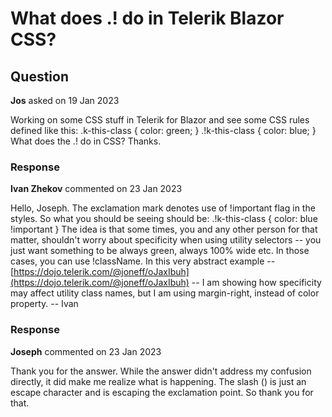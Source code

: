 # What does .\! do in Telerik Blazor CSS?

## Question

**Jos** asked on 19 Jan 2023

Working on some CSS stuff in Telerik for Blazor and see some CSS rules defined like this: .k-this-class { color: green; } .\!k-this-class { color: blue; } What does the .\! do in CSS? Thanks.

### Response

**Ivan Zhekov** commented on 23 Jan 2023

Hello, Joseph. The exclamation mark denotes use of !important flag in the styles. So what you should be seeing should be: .\!k-this-class { color: blue !important } The idea is that some times, you and any other person for that matter, shouldn't worry about specificity when using utility selectors -- you just want something to be always green, always 100% wide etc. In those cases, you can use !className. In this very abstract example -- [https://dojo.telerik.com/@joneff/oJaxIbuh](https://dojo.telerik.com/@joneff/oJaxIbuh) -- I am showing how specificity may affect utility class names, but I am using margin-right, instead of color property. -- Ivan

### Response

**Joseph** commented on 23 Jan 2023

Thank you for the answer. While the answer didn't address my confusion directly, it did make me realize what is happening. The slash (\) is just an escape character and is escaping the exclamation point. So thank you for that.
